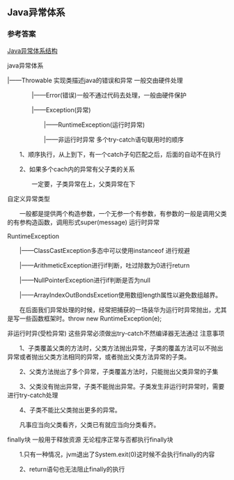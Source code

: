 
## Java异常体系

### 参考答案

[Java异常体系结构](https://blog.csdn.net/junlixxu/article/details/6096266)

java异常体系

|——Throwable 实现类描述java的错误和异常 一般交由硬件处理

　　　　|——Error(错误)一般不通过代码去处理，一般由硬件保护

　　　　|——Exception(异常)

　　　　　　|——RuntimeException(运行时异常)

　　　　　　|——非运行时异常
多个try-catch语句联用时的顺序

　　1、顺序执行，从上到下，有一个catch子句匹配之后，后面的自动不在执行

　　2、如果多个cach内的异常有父子类的关系

　　　　一定要，子类异常在上，父类异常在下

自定义异常类型

　　一般都是提供两个构造参数，一个无参一个有参数，有参数的一般是调用父类的有参构造函数，调用形式super(message)
运行时异常

RuntimeException

　　|——ClassCastException多态中可以使用instanceof 进行规避

　　|——ArithmeticException进行if判断，吐过除数为0进行return

　　|——NullPointerException进行if判断是否为null

　　|——ArrayIndexOutBondsExcetion使用数组length属性以避免数组越界。

　　在后面我们异常处理的时候，经常把捕获的一场装华为运行时异常抛出，尤其是写一些函数框架时。throw new RuntimeException(e);

非运行时异(受检异常) 这些异常必须做出try-catch不然编译器无法通过 注意事项

　　1、子类覆盖父类的方法时，父类方法抛出异常，子类的覆盖方法可以不抛出异常或者抛出父类方法相同的异常，或者抛出父类方法异常的子类。

　　2、父类方法抛出了多个异常，子类覆盖方法时，只能抛出父类异常的子集

　　3、父类没有抛出异常，子类不能抛出异常。子类发生非运行时异常时，需要进行try-catch处理

　　4、子类不能比父类抛出更多的异常。

　　凡事应当向父类看齐，父类已有就应当向分类看齐。
 
finally块 一般用于释放资源 无论程序正常与否都执行finally块

　　1.只有一种情况，jvm退出了System.exit(0)这时候不会执行finally的内容

　　2、return语句也无法阻止finally的执行

